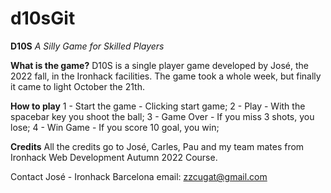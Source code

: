 # d10sGit
**D10S**
*A Silly Game for Skilled Players*

**What is the game?**
D10S is a single player game developed by José, the 2022
fall, in the Ironhack facilities.
The game took a whole week, but finally it
came to light October the 21th. 

**How to play**
1 - Start the game - Clicking start game;
2 - Play - With the spacebar key you shoot the ball;
3 - Game Over - If you miss 3 shots, you lose;
4 - Win Game - If you score 10 goal, you win;

**Credits**
All the credits go to José, Carles, Pau and my team mates from Ironhack
Web Development Autumn 2022 Course.  

Contact
José - Ironhack Barcelona 
email: zzcugat@gmail.com



